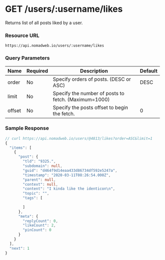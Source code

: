# GET /users/:username/likes

Returns list of all posts liked by a user.

### Resource URL
`https://api.nomadweb.io/users/:username/likes`

### Query Parameters
| Name | Required | Description | Default |
|--|--|--|--|
| order | No | Specify orders of posts. (DESC or ASC) | DESC  |
| limit | No | Specify the number of posts to fetch. (Maximum=1000) |  |
| offset | No | Specify the posts offset to begin the fetch. | 0 |

### Sample Response

```typescript
// curl https://api.nomadweb.io/users/@4813/likes?order=ASC&limit=1
{
  "items": [
    {
      "post": {
        "tld": "9325.",
        "subdomain": null,
        "guid": "d464f9d14eaa433d86734df592e5247a",
        "timestamp": "2020-03-11T08:26:54.000Z",
        "parent": null,
        "context": null,
        "content": "I kinda like the identicon\n",
        "topic": "",
        "tags": [
          
        ]
      },
      "meta": {
        "replyCount": 0,
        "likeCount": 2,
        "pinCount": 0
      }
    }
  ],
  "next": 1
}
```
